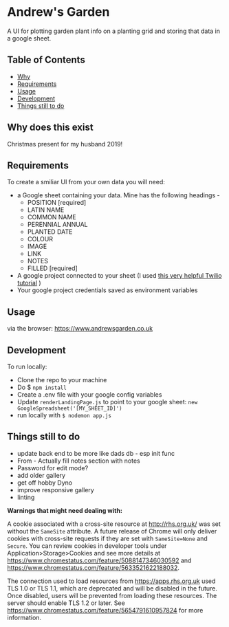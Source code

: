 
Andrew's Garden
==========
A UI for plotting garden plant info on a planting grid and storing that data in a google sheet.

Table of Contents
-----------------

 - [Why](#why-does-this-exist)
 - [Requirements](#requirements)
 - [Usage](#usage)
 - [Development](#Development)
 - [Things still to do](#things-still-to-do)

Why does this exist
------------
Christmas present for my husband 2019!

Requirements
------------

To create a smiliar UI from your own data you will need:
 - a Google sheet containing your data. Mine has the following headings - 
    - POSITION [required]
    - LATIN NAME
    - COMMON NAME
    - PERENNIAL ANNUAL
    - PLANTED DATE
    - COLOUR
    - IMAGE
    - LINK
    - NOTES
    - FILLED [required]
 - A google project connected to your sheet (I used [this very helpful Twilio tutorial](https://www.youtube.com/watch?v=UGN6EUi4Yio) )
 - Your google project credentials saved as environment variables

Usage
-----
via the browser: https://www.andrewsgarden.co.uk

Development
-----

To run locally:

 - Clone the repo to your machine
 - Do $ `npm install`
 - Create a .env file with your google config variables
- Update `renderLandingPage.js` to point to your google sheet: `new GoogleSpreadsheet('[MY_SHEET_ID]')`
- run locally with `$ nodemon app.js`

Things still to do
---------------------

- update back end to be more like dads db - esp init func
- From - Actually fill notes section with notes
- Password for edit mode?
- add older gallery
- get off hobby Dyno
- improve responsive gallery
- linting

**Warnings that might need dealing with:**

A cookie associated with a cross-site resource at http://rhs.org.uk/ was set without the `SameSite` attribute. A future release of Chrome will only deliver cookies with cross-site requests if they are set with `SameSite=None` and `Secure`. You can review cookies in developer tools under Application>Storage>Cookies and see more details at https://www.chromestatus.com/feature/5088147346030592 and https://www.chromestatus.com/feature/5633521622188032.


The connection used to load resources from https://apps.rhs.org.uk used TLS 1.0 or TLS 1.1, which are deprecated and will be disabled in the future. Once disabled, users will be prevented from loading these resources. The server should enable TLS 1.2 or later. See https://www.chromestatus.com/feature/5654791610957824 for more information.